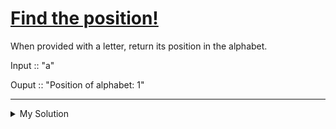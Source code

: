 # [Find the position!](https://www.codewars.com/kata/5808e2006b65bff35500008f)

When provided with a letter, return its position in the alphabet.

Input :: "a"

Ouput :: "Position of alphabet: 1"

---

<details><summary>My Solution</summary>

```js
function position(letter) {
  const position = letter.charCodeAt(0) - "a".charCodeAt(0) + 1;

  return `Position of alphabet: ${position}`;
}
```

</details>
